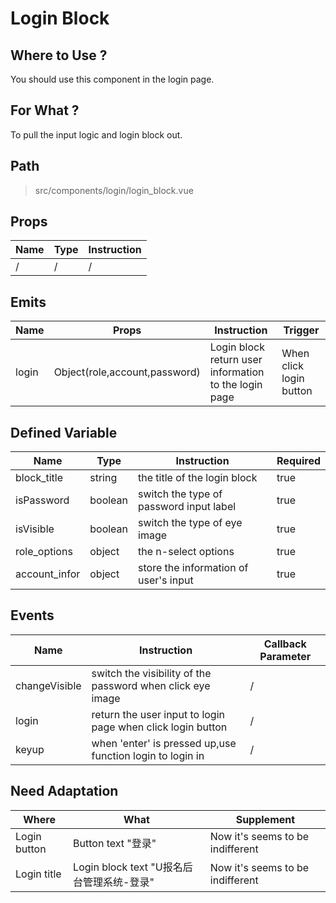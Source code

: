# Login Block

## Where to Use ?

You should use this component in the login page.


## For What ?

To pull the input logic and login block out.


## Path

> src/components/login/login_block.vue


## Props

| Name | Type | Instruction |
|------|------|-------------|
| /    |   /  |   / |


## Emits

| Name | Props | Instruction | Trigger |
|------|------|--------------|---------|
| login |  Object(role,account,password)  | Login block return user information to the login page | When click login button|


## Defined Variable

| Name | Type | Instruction | Required |
|------|------|-------------|----------|
| block_title | string | the title of the login block | true |
| isPassword | boolean | switch the type of password input label | true |
| isVisible | boolean | switch the type of eye image | true |
| role_options | object | the n-select options | true |
| account_infor | object | store the information of user's input | true |


## Events

| Name | Instruction | Callback Parameter |
|------|-------------|--------------------|
| changeVisible | switch the visibility of the password when click eye image | / |
| login | return the user input to login page when click login button | / |
| keyup | when 'enter' is pressed up,use function login to login in | / |


## Need Adaptation

| Where | What | Supplement | 
|-------|------|------------|
| Login button | Button text "登录" | Now it's seems to be indifferent |
| Login title | Login block text "U报名后台管理系统-登录" | Now it's seems to be indifferent |